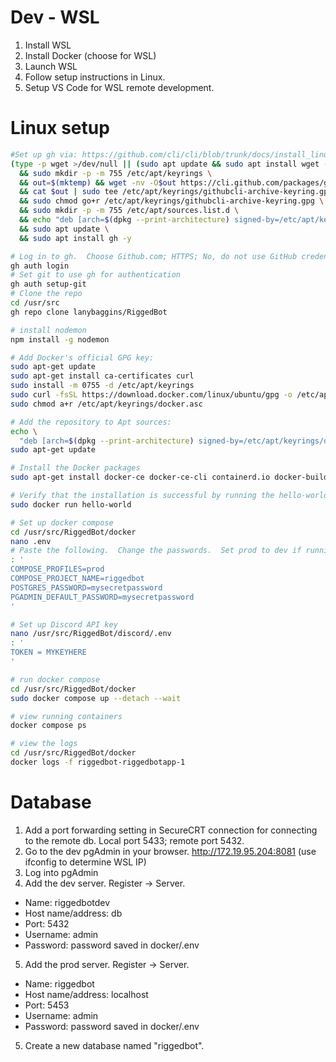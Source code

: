 # Dev - WSL

1. Install WSL
2. Install Docker (choose for WSL)
3. Launch WSL
4. Follow setup instructions in Linux.
5. Setup VS Code for WSL remote development.

# Linux setup

```bash
#Set up gh via: https://github.com/cli/cli/blob/trunk/docs/install_linux.md#debian
(type -p wget >/dev/null || (sudo apt update && sudo apt install wget -y)) \
  && sudo mkdir -p -m 755 /etc/apt/keyrings \
  && out=$(mktemp) && wget -nv -O$out https://cli.github.com/packages/githubcli-archive-keyring.gpg \
  && cat $out | sudo tee /etc/apt/keyrings/githubcli-archive-keyring.gpg > /dev/null \
  && sudo chmod go+r /etc/apt/keyrings/githubcli-archive-keyring.gpg \
  && sudo mkdir -p -m 755 /etc/apt/sources.list.d \
  && echo "deb [arch=$(dpkg --print-architecture) signed-by=/etc/apt/keyrings/githubcli-archive-keyring.gpg] https://cli.github.com/packages stable main" | sudo tee /etc/apt/sources.list.d/github-cli.list > /dev/null \
  && sudo apt update \
  && sudo apt install gh -y

# Log in to gh.  Choose Github.com; HTTPS; No, do not use GitHub credentials; Paste an authentication token; paste auth token
gh auth login
# Set git to use gh for authentication
gh auth setup-git
# Clone the repo
cd /usr/src
gh repo clone lanybaggins/RiggedBot

# install nodemon
npm install -g nodemon

# Add Docker's official GPG key:
sudo apt-get update
sudo apt-get install ca-certificates curl
sudo install -m 0755 -d /etc/apt/keyrings
sudo curl -fsSL https://download.docker.com/linux/ubuntu/gpg -o /etc/apt/keyrings/docker.asc
sudo chmod a+r /etc/apt/keyrings/docker.asc

# Add the repository to Apt sources:
echo \
  "deb [arch=$(dpkg --print-architecture) signed-by=/etc/apt/keyrings/docker.asc] https://download.docker.com/linux/ubuntu $(. /etc/os-release && echo "${UBUNTU_CODENAME:-$VERSION_CODENAME}") stable" | sudo tee /etc/apt/sources.list.d/docker.list > /dev/null
sudo apt-get update

# Install the Docker packages
sudo apt-get install docker-ce docker-ce-cli containerd.io docker-buildx-plugin docker-compose-plugin

# Verify that the installation is successful by running the hello-world image:
sudo docker run hello-world

# Set up docker compose
cd /usr/src/RiggedBot/docker
nano .env
# Paste the following.  Change the passwords.  Set prod to dev if running in development.
: '
COMPOSE_PROFILES=prod
COMPOSE_PROJECT_NAME=riggedbot
POSTGRES_PASSWORD=mysecretpassword
PGADMIN_DEFAULT_PASSWORD=mysecretpassword
'

# Set up Discord API key
nano /usr/src/RiggedBot/discord/.env
: '
TOKEN = MYKEYHERE
'

# run docker compose
cd /usr/src/RiggedBot/docker
sudo docker compose up --detach --wait

# view running containers
docker compose ps

# view the logs
cd /usr/src/RiggedBot/docker
docker logs -f riggedbot-riggedbotapp-1

```

# Database

1. Add a port forwarding setting in SecureCRT connection for connecting to the remote db.  Local port 5433; remote port 5432.
2. Go to the dev pgAdmin in your browser. http://172.19.95.204:8081 (use ifconfig to determine WSL IP)
3. Log into pgAdmin
4. Add the dev server.  Register -> Server.
* Name:              riggedbotdev
* Host name/address: db
* Port:              5432
* Username:          admin
* Password:          password saved in docker/.env
5. Add the prod server.  Register -> Server.
* Name:              riggedbot
* Host name/address: localhost
* Port:              5453
* Username:          admin
* Password:          password saved in docker/.env
5. Create a new database named "riggedbot".


